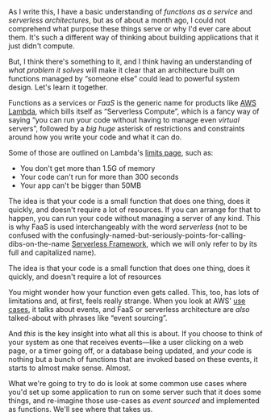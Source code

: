 As I write this, I have a basic understanding of _functions as a service_ and _serverless architectures_, but as of about a month
ago, I could not comprehend what purpose these things serve or why I'd ever care about them.  It's such a different way of
thinking about building applications that it just didn't compute.

But, I think there's something to it, and I think having an understanding of _what problem it solves_ will make it clear that an architecture built on functions managed by “someone else” could lead to powerful system design.  Let's learn it together.

Functions as a services or _FaaS_ is the generic name for products like [AWS Lambda](https://aws.amazon.com/lambda/), which bills
itself as “Serverless Compute”, which is a fancy way of saying “you can run your code without having to manage even _virtual_
servers”, followed by a *big huge* asterisk of restrictions and constraints around how you write your code and what it can do.

Some of those are outlined on Lambda's [limits page](http://docs.aws.amazon.com/lambda/latest/dg/limits.html), such as:

* You don't get more than 1.5G of memory
* Your code can't run for more than 300 seconds
* Your app can't be bigger than 50MB

The idea is that your code is a small function that does one thing, does it quickly, and doesn't require a lot of resources.  If
you can arrange for that to happen, you can run your code without managing a server of any kind.  This is why FaaS is used
interchangeably with the word _serverless_ (not to be confused with the confusingly-named-but-seriously-points-for-calling-dibs-on-the-name [Serverless Framework](https://serverless.com), which we will only refer to by its full and capitalized name).

<aside class="pullquote">The idea is that your code is a small function that does one thing, does it quickly, and doesn't require a lot of resources</aside>

You might wonder how your function even gets called.  This, too, has lots of limitations and, at first, feels really strange.
When you look at AWS' [use cases](http://docs.aws.amazon.com/lambda/latest/dg/use-cases.html), it talks about events, and FaaS or
serverless architecture are *also* talked-about with phrases like “event sourcing”.

And *this* is the key insight into what all this is about.  If you choose to think of your system as one that receives
events—like a user clicking on a web page, or a timer going off, or a database being updated, and *your* code is nothing but a
bunch of functions that are invoked based on these events, it starts to almost make sense.  Almost.

What we're going to try to do is look at some common use cases where you'd set up some application to run on some server such that
it does some things, and re-imagine those use-cases as _event sourced_ and implemented as functions.  We'll see where that takes
us.
